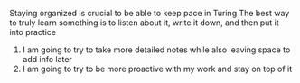 Staying organized is crucial to be able to keep pace in Turing
The best way to truly learn something is to listen about it, write it down, and then put it into practice

1. I am going to try to take more detailed notes while also leaving space to add info later
2. I am going to try to be more proactive with my work and stay on top of it
